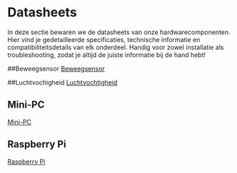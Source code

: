 # Datasheets
In deze sectie bewaren we de datasheets van onze hardwarecomponenten.
Hier vind je gedetailleerde specificaties, technische informatie en compatibiliteitsdetails van elk onderdeel.
Handig voor zowel installatie als troubleshooting, zodat je altijd de juiste informatie bij de hand hebt!

##Beweegsensor
[Beweegsensor](/Datasheets/Beweegsensor)

##Luchtvochigheid
[Luchtvochtigheid](/Datasheets/Luchtvochtigheid)

## Mini-PC
[Mini-PC](/Datasheets/Mini-Pc)

## Raspberry Pi
[Raspberry Pi](/Datasheets/Raspberry_Pi)
